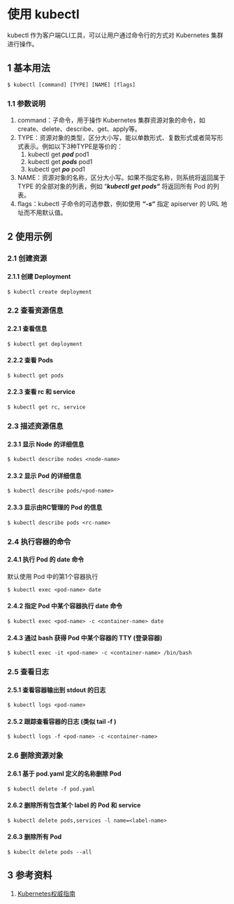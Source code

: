 # 使用 kubectl

kubectl 作为客户端CLI工具，可以让用户通过命令行的方式对 Kubernetes 集群进行操作。

## 1 基本用法

```text
$ kubectl [command] [TYPE] [NAME] [flags]
```

### 1.1 参数说明

1. command：子命令，用于操作 Kubernetes 集群资源对象的命令，如create、delete、describe、get、apply等。
2. TYPE：资源对象的类型，区分大小写，能以单数形式、复数形式或者简写形式表示。例如以下3种TYPE是等价的：
   1. kubectl get _**pod**_ pod1
   2. kubectl get _**pods**_ pod1
   3. kubectl get _**po**_ pod1
3. NAME：资源对象的名称，区分大小写。如果不指定名称，则系统将返回属于 TYPE 的全部对象的列表，例如 “_**kubectl get pods“**_ 将返回所有 Pod 的列表。
4. flags：kubectl 子命令的可选参数，例如使用 _**“-s“**_ 指定 apiserver 的 URL 地址而不用默认值。

## 2 使用示例

### 2.1 创建资源

#### 2.1.1 创建 Deployment

```text
$ kubectl create deployment

```

### 2.2 查看资源信息

#### 2.2.1 查看信息

```text
$ kubectl get deployment

```

#### 2.2.2 查看 Pods

```text
$ kubectl get pods

```

#### 2.2.3 查看 rc 和 service

```text
$ kubectl get rc, service

```

### 2.3 描述资源信息

#### 2.3.1 显示 Node 的详细信息

```text
$ kubectl describe nodes <node-name>

```

#### 2.3.2 显示 Pod 的详细信息

```text
$ kubectl describe pods/<pod-name>

```

#### 2.3.3 显示由RC管理的 Pod 的信息

```text
$ kubectl describe pods <rc-name>
```

### 2.4 执行容器的命令

#### 2.4.1 执行 Pod 的 date 命令

默认使用 Pod 中的第1个容器执行

```text
$ kubectl exec <pod-name> date

```

####  2.4.2 指定 Pod 中某个容器执行 date 命令

```text
$ kubectl exec <pod-name> -c <container-name> date

```

#### 2.4.3 通过 bash 获得 Pod 中某个容器的 TTY \(登录容器\)

```text
$ kubectl exec -it <pod-name> -c <container-name> /bin/bash

```

### 2.5 查看日志

#### 2.5.1 查看容器输出到 stdout 的日志

```text
$ kubectl logs <pod-name>

```

#### 2.5.2 跟踪查看容器的日志 \(类似 tail -f \)

```text
$ kubectl logs -f <pod-name> -c <container-name>

```

### 2.6 删除资源对象

#### 2.6.1 基于 pod.yaml 定义的名称删除 Pod

```text
$ kubectl delete -f pod.yaml

```

#### 2.6.2 删除所有包含某个 label 的 Pod 和 service

```text
$ kubectl delete pods,services -l name=<label-name>

```

#### 2.6.3 删除所有 Pod

```text
$ kubeclt delete pods --all

```

## 3 参考资料

1. [Kubernetes权威指南](https://book.douban.com/subject/27112874/)

